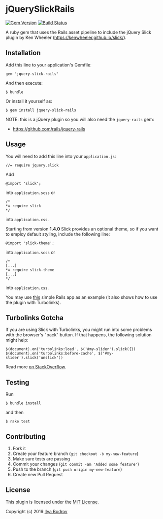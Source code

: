 # jQuerySlickRails

[![Gem Version](https://badge.fury.io/rb/jquery-slick-rails.svg)](http://badge.fury.io/rb/jquery-slick-rails)
[![Build Status](https://travis-ci.org/bodrovis/jquery-slick-rails.svg?branch=master)](https://travis-ci.org/bodrovis/jquery-slick-rails)

A ruby gem that uses the Rails asset pipeline to include the jQuery Slick plugin by Ken Wheeler
(https://kenwheeler.github.io/slick/).

## Installation

Add this line to your application's Gemfile:

    gem "jquery-slick-rails"

And then execute:

    $ bundle

Or install it yourself as:

    $ gem install jquery-slick-rails

NOTE: this is a jQuery plugin so you will also need the `jquery-rails` gem:

* https://github.com/rails/jquery-rails

## Usage

You will need to add this line into your `application.js`:

    //= require jquery.slick

Add

    @import 'slick';

into `application.scss` or

    /*
    *= require slick
    */

into `application.css`.

Starting from version **1.4.0** Slick provides an optional theme, so if you want to employ default styling, include
the following line:

    @import 'slick-theme';

into `application.scss` or

    /*
    [...]
    *= require slick-theme
    [...]
    */

into `application.css`.

 
You may use [this](https://github.com/bodrovis/jquery-slick-rails-demo) simple Rails app as an example
(it also shows how to use the plugin with Turbolinks).

## Turbolinks Gotcha

If you are using Slick with Turbolinks, you might run into some problems with the browser's "back" button.
If that happens, the following solution might help:

    $(document).on('turbolinks:load', $('#my-slider').slick({}) 
    $(document).on('turbolinks:before-cache', $('#my-slider').slick('unslick')) 

Read more [on StackOverflow](http://stackoverflow.com/questions/39627881/jquery-plugin-initialization-on-browser-back-button-for-turbolinks-rails-5).

## Testing

Run

    $ bundle install
    
and then

    $ rake test

## Contributing

1. Fork it
2. Create your feature branch (`git checkout -b my-new-feature`)
3. Make sure tests are passing
4. Commit your changes (`git commit -am 'Added some feature'`)
5. Push to the branch (`git push origin my-new-feature`)
6. Create new Pull Request

## License

This plugin is licensed under the [MIT License](https://github.com/bodrovis/jquery-slick-rails/blob/master/LICENSE.txt).

Copyright (c) 2016 [Ilya Bodrov](http://bodrovis.tech)
